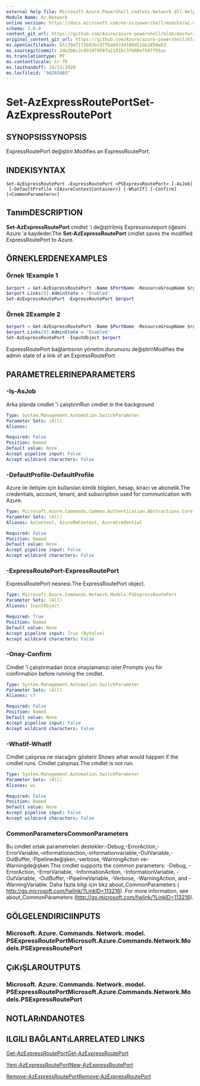 ```yaml
---
external help file: Microsoft.Azure.PowerShell.Cmdlets.Network.dll-Help.xml
Module Name: Az.Network
online version: https://docs.microsoft.com/en-us/powershell/module/az.network/set-azexpressrouteport
schema: 2.0.0
content_git_url: https://github.com/Azure/azure-powershell/blob/master/src/Network/Network/help/Set-AzExpressRoutePort.md
original_content_git_url: https://github.com/Azure/azure-powershell/blob/master/src/Network/Network/help/Set-AzExpressRoutePort.md
ms.openlocfilehash: b5170ef175b93bc977ba047d4188d51de2858e63
ms.sourcegitcommit: 1de2b6c3c99197958fa2101bc37680e7507f91ac
ms.translationtype: MT
ms.contentlocale: tr-TR
ms.lasthandoff: 10/13/2020
ms.locfileid: "94265903"
---
```

# <span data-ttu-id="0cbc7-101">Set-AzExpressRoutePort</span><span class="sxs-lookup"><span data-stu-id="0cbc7-101">Set-AzExpressRoutePort</span></span>

## <span data-ttu-id="0cbc7-102">SYNOPSIS</span><span class="sxs-lookup"><span data-stu-id="0cbc7-102">SYNOPSIS</span></span>
<span data-ttu-id="0cbc7-103">ExpressRoutePort değiştirir.</span><span class="sxs-lookup"><span data-stu-id="0cbc7-103">Modifies an ExpressRoutePort.</span></span>

## <span data-ttu-id="0cbc7-104">INDEKI</span><span class="sxs-lookup"><span data-stu-id="0cbc7-104">SYNTAX</span></span>

```
Set-AzExpressRoutePort -ExpressRoutePort <PSExpressRoutePort> [-AsJob]
 [-DefaultProfile <IAzureContextContainer>] [-WhatIf] [-Confirm] [<CommonParameters>]
```

## <span data-ttu-id="0cbc7-105">Tanım</span><span class="sxs-lookup"><span data-stu-id="0cbc7-105">DESCRIPTION</span></span>
<span data-ttu-id="0cbc7-106">**Set-AzExpressRoutePort** cmdlet 'ı değiştirilmiş Expressrouteport öğesini Azure 'a kaydeder.</span><span class="sxs-lookup"><span data-stu-id="0cbc7-106">The **Set-AzExpressRoutePort** cmdlet saves the modified ExpressRoutePort to Azure.</span></span>

## <span data-ttu-id="0cbc7-107">ÖRNEKLERDEN</span><span class="sxs-lookup"><span data-stu-id="0cbc7-107">EXAMPLES</span></span>

### <span data-ttu-id="0cbc7-108">Örnek 1</span><span class="sxs-lookup"><span data-stu-id="0cbc7-108">Example 1</span></span>
```powershell
$erport = Get-AzExpressRoutePort -Name $PortName -ResourceGroupName $rg
$erport.Links[0].AdminState = 'Enabled'
Set-AzExpressRoutePort -ExpressRoutePort $erport
```

### <span data-ttu-id="0cbc7-109">Örnek 2</span><span class="sxs-lookup"><span data-stu-id="0cbc7-109">Example 2</span></span>
```powershell
$erport = Get-AzExpressRoutePort -Name $PortName -ResourceGroupName $rg
$erport.Links[0].AdminState = 'Enabled'
Set-AzExpressRoutePort -InputObject $erport
```

<span data-ttu-id="0cbc7-110">ExpressRoutePort bağlantısının yönetim durumunu değiştirir</span><span class="sxs-lookup"><span data-stu-id="0cbc7-110">Modifies the admin state of a link of an ExpressRoutePort</span></span>

## <span data-ttu-id="0cbc7-111">PARAMETRELERINE</span><span class="sxs-lookup"><span data-stu-id="0cbc7-111">PARAMETERS</span></span>

### <span data-ttu-id="0cbc7-112">-Iş</span><span class="sxs-lookup"><span data-stu-id="0cbc7-112">-AsJob</span></span>
<span data-ttu-id="0cbc7-113">Arka planda cmdlet 'i çalıştırın</span><span class="sxs-lookup"><span data-stu-id="0cbc7-113">Run cmdlet in the background</span></span>

```yaml
Type: System.Management.Automation.SwitchParameter
Parameter Sets: (All)
Aliases:

Required: False
Position: Named
Default value: None
Accept pipeline input: False
Accept wildcard characters: False
```

### <span data-ttu-id="0cbc7-114">-DefaultProfile</span><span class="sxs-lookup"><span data-stu-id="0cbc7-114">-DefaultProfile</span></span>
<span data-ttu-id="0cbc7-115">Azure ile iletişim için kullanılan kimlik bilgileri, hesap, kiracı ve abonelik.</span><span class="sxs-lookup"><span data-stu-id="0cbc7-115">The credentials, account, tenant, and subscription used for communication with Azure.</span></span>

```yaml
Type: Microsoft.Azure.Commands.Common.Authentication.Abstractions.Core.IAzureContextContainer
Parameter Sets: (All)
Aliases: AzContext, AzureRmContext, AzureCredential

Required: False
Position: Named
Default value: None
Accept pipeline input: False
Accept wildcard characters: False
```

### <span data-ttu-id="0cbc7-116">-ExpressRoutePort</span><span class="sxs-lookup"><span data-stu-id="0cbc7-116">-ExpressRoutePort</span></span>
<span data-ttu-id="0cbc7-117">ExpressRoutePort nesnesi.</span><span class="sxs-lookup"><span data-stu-id="0cbc7-117">The ExpressRoutePort object.</span></span>

```yaml
Type: Microsoft.Azure.Commands.Network.Models.PSExpressRoutePort
Parameter Sets: (All)
Aliases: InputObject

Required: True
Position: Named
Default value: None
Accept pipeline input: True (ByValue)
Accept wildcard characters: False
```

### <span data-ttu-id="0cbc7-118">-Onay</span><span class="sxs-lookup"><span data-stu-id="0cbc7-118">-Confirm</span></span>
<span data-ttu-id="0cbc7-119">Cmdlet 'i çalıştırmadan önce onaylamanızı ister.</span><span class="sxs-lookup"><span data-stu-id="0cbc7-119">Prompts you for confirmation before running the cmdlet.</span></span>

```yaml
Type: System.Management.Automation.SwitchParameter
Parameter Sets: (All)
Aliases: cf

Required: False
Position: Named
Default value: None
Accept pipeline input: False
Accept wildcard characters: False
```

### <span data-ttu-id="0cbc7-120">-WhatIf</span><span class="sxs-lookup"><span data-stu-id="0cbc7-120">-WhatIf</span></span>
<span data-ttu-id="0cbc7-121">Cmdlet çalışırsa ne olacağını gösterir.</span><span class="sxs-lookup"><span data-stu-id="0cbc7-121">Shows what would happen if the cmdlet runs.</span></span>
<span data-ttu-id="0cbc7-122">Cmdlet çalışmaz.</span><span class="sxs-lookup"><span data-stu-id="0cbc7-122">The cmdlet is not run.</span></span>

```yaml
Type: System.Management.Automation.SwitchParameter
Parameter Sets: (All)
Aliases: wi

Required: False
Position: Named
Default value: None
Accept pipeline input: False
Accept wildcard characters: False
```

### <span data-ttu-id="0cbc7-123">CommonParameters</span><span class="sxs-lookup"><span data-stu-id="0cbc7-123">CommonParameters</span></span>
<span data-ttu-id="0cbc7-124">Bu cmdlet ortak parametreleri destekler:-Debug,-ErrorAction,-ErrorVariable,-ınformationaction,-ınformationvariable,-OutVariable,-OutBuffer,-Pipelinedeğişken,-verbose,-WarningAction ve-Warningdeğişken.</span><span class="sxs-lookup"><span data-stu-id="0cbc7-124">This cmdlet supports the common parameters: -Debug, -ErrorAction, -ErrorVariable, -InformationAction, -InformationVariable, -OutVariable, -OutBuffer, -PipelineVariable, -Verbose, -WarningAction, and -WarningVariable.</span></span> <span data-ttu-id="0cbc7-125">Daha fazla bilgi için bkz about_CommonParameters ( http://go.microsoft.com/fwlink/?LinkID=113216) .</span><span class="sxs-lookup"><span data-stu-id="0cbc7-125">For more information, see about_CommonParameters (http://go.microsoft.com/fwlink/?LinkID=113216).</span></span>

## <span data-ttu-id="0cbc7-126">GÖLGELENDIRICI</span><span class="sxs-lookup"><span data-stu-id="0cbc7-126">INPUTS</span></span>

### <span data-ttu-id="0cbc7-127">Microsoft. Azure. Commands. Network. model. PSExpressRoutePort</span><span class="sxs-lookup"><span data-stu-id="0cbc7-127">Microsoft.Azure.Commands.Network.Models.PSExpressRoutePort</span></span>

## <span data-ttu-id="0cbc7-128">ÇıKıŞLAR</span><span class="sxs-lookup"><span data-stu-id="0cbc7-128">OUTPUTS</span></span>

### <span data-ttu-id="0cbc7-129">Microsoft. Azure. Commands. Network. model. PSExpressRoutePort</span><span class="sxs-lookup"><span data-stu-id="0cbc7-129">Microsoft.Azure.Commands.Network.Models.PSExpressRoutePort</span></span>

## <span data-ttu-id="0cbc7-130">NOTLARıNDA</span><span class="sxs-lookup"><span data-stu-id="0cbc7-130">NOTES</span></span>

## <span data-ttu-id="0cbc7-131">ILGILI BAĞLANTıLAR</span><span class="sxs-lookup"><span data-stu-id="0cbc7-131">RELATED LINKS</span></span>

[<span data-ttu-id="0cbc7-132">Get-AzExpressRoutePort</span><span class="sxs-lookup"><span data-stu-id="0cbc7-132">Get-AzExpressRoutePort</span></span>](./Get-AzExpressRoutePort.md)

[<span data-ttu-id="0cbc7-133">Yeni-AzExpressRoutePort</span><span class="sxs-lookup"><span data-stu-id="0cbc7-133">New-AzExpressRoutePort</span></span>](./New-AzExpressRoutePort.md)

[<span data-ttu-id="0cbc7-134">Remove-AzExpressRoutePort</span><span class="sxs-lookup"><span data-stu-id="0cbc7-134">Remove-AzExpressRoutePort</span></span>](./Remove-AzExpressRoutePort.md)
